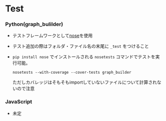 # Test

### Python(graph_bulilder)

- テストフレームワークとして[nose](http://nose.readthedocs.io/en/latest/)を使用
- テスト追加の際はフォルダ・ファイル名の末尾に `_test` をつけること
- `pip install nose` でインストールされる `nosetests` コマンドでテストを実行可能。

    ```
    nosetests --with-coverage --cover-tests graph_builder
    ```
    
    ただしカバレッジはそもそもimportしていないファイルについて計算されないので注意

### JavaScript

- 未定
